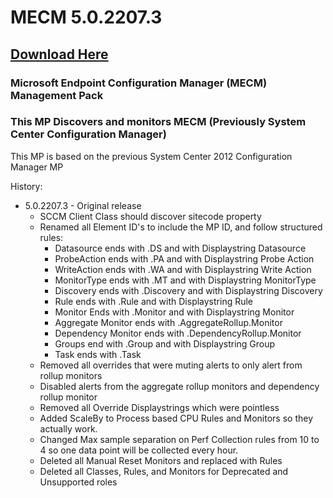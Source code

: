 # MECM 5.0.2207.3

## [Download Here][Download]

[Download]: https://github.com/thekevinholman/MECM/archive/refs/heads/main.zip

### Microsoft Endpoint Configuration Manager (MECM) Management Pack  
### This MP Discovers and monitors MECM (Previously System Center Configuration Manager)

This MP is based on the previous System Center 2012 Configuration Manager MP

History:
* 5.0.2207.3 - Original release
  * SCCM Client Class should discover sitecode property
  * Renamed all Element ID's to include the MP ID, and follow structured rules:
    * Datasource ends with .DS and with Displaystring Datasource
    * ProbeAction ends with .PA and with Displaystring Probe Action
    * WriteAction ends with .WA and with Displaystring Write Action
    * MonitorType ends with .MT and with Displaystring MonitorType
    * Discovery ends with .Discovery and with Displaystring Discovery
    * Rule ends with .Rule and with Displaystring Rule
    * Monitor Ends with .Monitor and with Displaystring Monitor
    * Aggregate Monitor ends with .AggregateRollup.Monitor
    * Dependency Monitor ends with .DependencyRollup.Monitor
    * Groups end with .Group and with Displaystring Group
    * Task ends with .Task
  * Removed all overrides that were muting alerts to only alert from rollup monitors
  * Disabled alerts from the aggregate rollup monitors and dependency rollup monitor
  * Removed all Override Displaystrings which were pointless
  * Added ScaleBy to Process based CPU Rules and Monitors so they actually work.
  * Changed Max sample separation on Perf Collection rules from 10 to 4 so one data point will be collected every hour.
  * Deleted all Manual Reset Monitors and replaced with Rules
  * Deleted all Classes, Rules, and Monitors for Deprecated and Unsupported roles

